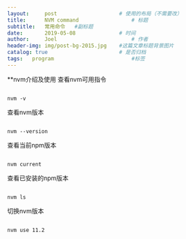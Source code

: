 ```yaml
---
layout:     post   				    # 使用的布局（不需要改）
title:      NVM command 				# 标题 
subtitle:   常用命令   #副标题
date:       2019-05-08 				# 时间
author:     Joel 						# 作者
header-img: img/post-bg-2015.jpg 	#这篇文章标题背景图片
catalog: true 						# 是否归档
tags:	program							#标签
---
```

**nvm介绍及使用
查看nvm可用指令
<pre><code>
nvm -v
</code></pre>
查看nvm版本
<pre><code>
nvm --version
</code></pre>
查看当前npm版本
<pre><code>
nvm current
</code></pre>
查看已安装的npm版本
<pre><code>
nvm ls
</code></pre>
切换nvm版本
<pre><code>
nvm use 11.2
</code></pre>




